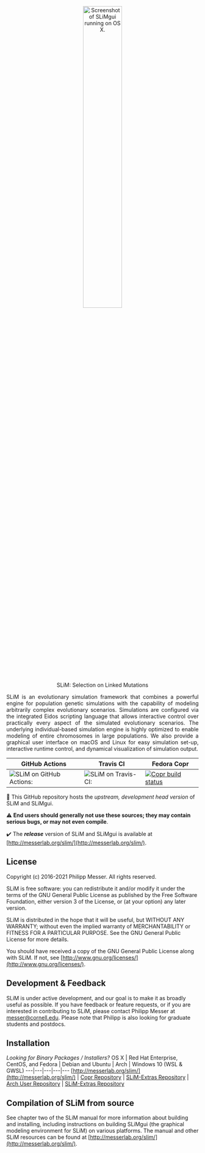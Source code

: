 <p align="center">
	<img alt="Screenshot of SLiMgui running on OS X." height="45%" width="45%" src="https://messerlab.files.wordpress.com/2016/02/slimgui_screenshot.jpg?w=600"/>
</p>



<p align="center">
	SLiM: Selection on Linked Mutations
</p>
<p align="justify">
	SLiM is an evolutionary simulation framework that combines a powerful engine for population genetic simulations with the capability of modeling arbitrarily complex evolutionary scenarios. Simulations are configured via the integrated Eidos scripting language that allows interactive control over practically every aspect of the simulated evolutionary scenarios. The underlying individual-based simulation engine is highly optimized to enable modeling of entire chromosomes in large populations. We also provide a graphical user interface on macOS and Linux for easy simulation set-up, interactive runtime control, and dynamical visualization of simulation output.
</p>

GitHub Actions | Travis CI | Fedora Copr
---|---|---
![SLiM on GitHub Actions:](https://github.com/MesserLab/SLiM/workflows/tests/badge.svg) |![SLiM on Travis-CI:](https://travis-ci.com/MesserLab/SLiM.svg?branch=master) | [![Copr build status](https://copr.fedorainfracloud.org/coprs/bacarson/SLiM-Selection_on_Linked_Mutations/package/SLiM/status_image/last_build.png)](https://copr.fedorainfracloud.org/coprs/bacarson/SLiM-Selection_on_Linked_Mutations/package/SLiM/)

:construction: This GitHub repository hosts the <em>upstream, development head version</em> of SLiM and SLiMgui.

:warning: <strong>End users should generally not use these sources; they may contain serious bugs, or may not even compile</strong>.

:heavy_check_mark: The <strong><em>release</em></strong> version of SLiM and SLiMgui is available at [http://messerlab.org/slim/](http://messerlab.org/slim/).


License
----------

Copyright (c) 2016-2021 Philipp Messer.  All rights reserved.

SLiM is free software: you can redistribute it and/or modify it under the terms of the GNU General Public License as published by the Free Software Foundation, either version 3 of the License, or (at your option) any later version.

SLiM is distributed in the hope that it will be useful, but WITHOUT ANY WARRANTY; without even the implied warranty of MERCHANTABILITY or FITNESS FOR A PARTICULAR PURPOSE.  See the GNU General Public License for more details.

You should have received a copy of the GNU General Public License along with SLiM.  If not, see [http://www.gnu.org/licenses/](http://www.gnu.org/licenses/).

Development & Feedback
-----------------------------------

SLiM is under active development, and our goal is to make it as broadly useful as possible.  If you have feedback or feature requests, or if you are interested in contributing to SLiM, please contact Philipp Messer at [messer@cornell.edu](mailto:messer@cornell.edu). Please note that Philipp is also looking for graduate students and postdocs.

Installation
------------
<em>Looking for Binary Packages / Installers?</em>
OS X | Red Hat Enterprise, CentOS, and Fedora | Debian and Ubuntu | Arch | Windows 10 (WSL & GWSL)
---|---|---|---|---
[http://messerlab.org/slim/](http://messerlab.org/slim/) | [Copr Repository](https://copr.fedorainfracloud.org/coprs/bacarson/SLiM-Selection_on_Linked_Mutations/) | [SLiM-Extras Repository](https://github.com/MesserLab/SLiM-Extras/blob/master/installation/DebianUbuntuInstall.sh) | [Arch User Repository](https://aur.archlinux.org/packages/slim-simulator/) | [SLiM-Extras Repository](https://github.com/MesserLab/SLiM-Extras/blob/master/installation/Windows10Installation.md)


Compilation of SLiM from source
----------------------------------

See chapter two of the SLiM manual for more information about building and installing, including instructions on building SLiMgui (the graphical modeling environment for SLiM) on various platforms.  The manual and other SLiM resources can be found at [http://messerlab.org/slim/](http://messerlab.org/slim/).
